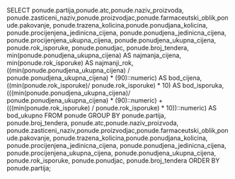 SELECT 
  ponude.partija,ponude.atc,ponude.naziv_proizvoda,
  ponude.zasticeni_naziv,ponude.proizvodjac,ponude.farmaceutski_oblik,ponude.pakovanje,
  ponude.trazena_kolicina,ponude.ponudjana_kolicina, 
  ponude.procijenjena_jedinicna_cijena, 
  ponude.ponudjena_jedinicna_cijena, 
  ponude.procijenjena_ukupna_cijena, 
  ponude.ponudjena_ukupna_cijena, 
  ponude.rok_isporuke, 
  ponude.ponudjac, 
  ponude.broj_tendera,
  min(ponude.ponudjena_ukupna_cijena) AS najmanja_cijena,
  min(ponude.rok_isporuke) AS najmanji_rok,
  ((min(ponude.ponudjena_ukupna_cijena) /
    ponude.ponudjena_ukupna_cijena) * (90)::numeric) AS bod_cijena,
    ((min(ponude.rok_isporuke)/ ponude.rok_isporuke) * 10) AS bod_isporuka,
    (((min(ponude.ponudjena_ukupna_cijena)/ ponude.ponudjena_ukupna_cijena) *
    (90)::numeric) + (((min(ponude.rok_isporuke) / ponude.rok_isporuke) *
    10))::numeric) AS bod_ukupno
FROM ponude 
GROUP BY 
  ponude.partija, 
  ponude.broj_tendera,
  ponude.atc,ponude.naziv_proizvoda,
   ponude.zasticeni_naziv,ponude.proizvodjac,ponude.farmaceutski_oblik,ponude.pakovanje,
     ponude.trazena_kolicina,ponude.ponudjana_kolicina, 
  ponude.procijenjena_jedinicna_cijena, 
  ponude.ponudjena_jedinicna_cijena, 
  ponude.procijenjena_ukupna_cijena, 
  ponude.ponudjena_ukupna_cijena, 
  ponude.rok_isporuke, 
  ponude.ponudjac, 
  ponude.broj_tendera
ORDER BY 
  ponude.partija;
